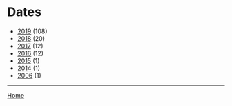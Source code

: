 # Dates

  * [2019](./2019/) (108)
  * [2018](./2018/) (20)
  * [2017](./2017/) (12)
  * [2016](./2016/) (12)
  * [2015](./2015/) (1)
  * [2014](./2014/) (1)
  * [2006](./2006/) (1)

----

[Home](../)
